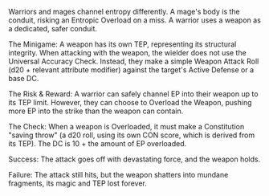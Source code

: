 Warriors and mages channel entropy differently. A mage's body is the conduit, risking an Entropic Overload on a miss. A warrior uses a weapon as a dedicated, safer conduit.

The Minigame: A weapon has its own TEP, representing its structural integrity. When attacking with the weapon, the wielder does not use the Universal Accuracy Check. Instead, they make a simple Weapon Attack Roll (d20 + relevant attribute modifier) against the target's Active Defense or a base DC.

The Risk & Reward: A warrior can safely channel EP into their weapon up to its TEP limit. However, they can choose to Overload the Weapon, pushing more EP into the strike than the weapon can contain.

The Check: When a weapon is Overloaded, it must make a Constitution "saving throw" (a d20 roll, using its own CON score, which is derived from its TEP). The DC is 10 + the amount of EP overloaded.

Success: The attack goes off with devastating force, and the weapon holds.

Failure: The attack still hits, but the weapon shatters into mundane fragments, its magic and TEP lost forever.
